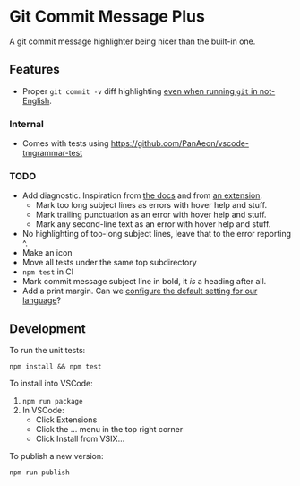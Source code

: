 # Git Commit Message Plus

A git commit message highlighter being nicer than the built-in one.

## Features

- Proper `git commit -v` diff highlighting [even when running `git` in
  not-English](https://github.com/textmate/git.tmbundle/issues/60).

<!-- FIXME: Add an animated demo here! -->

### Internal

- Comes with tests using <https://github.com/PanAeon/vscode-tmgrammar-test>

### TODO

- Add diagnostic. Inspiration from [the
  docs](https://code.visualstudio.com/api/language-extensions/programmatic-language-features)
  and from [an extension](https://github.com/gbuktenica/Unicode-Substitutions).
  - Mark too long subject lines as errors with hover help and stuff.
  - Mark trailing punctuation as an error with hover help and stuff.
  - Mark any second-line text as an error with hover help and stuff.
- No highlighting of too-long subject lines, leave that to the error
  reporting ^.
- Make an icon
- Move all tests under the same top subdirectory
- `npm test` in CI
- Mark commit message subject line in bold, it _is_ a heading after all.
- Add a print margin. Can we [configure the default setting for our
  language](https://stackoverflow.com/questions/42607666/how-to-add-a-right-margin-to-the-visual-studio-code-editor)?

## Development

To run the unit tests:

```
npm install && npm test
```

To install into VSCode:

1. `npm run package`
1. In VSCode:
   - Click Extensions
   - Click the ... menu in the top right corner
   - Click Install from VSIX...

To publish a new version:

```
npm run publish
```
